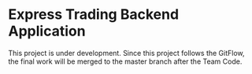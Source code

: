 # Express Trading Backend Application
This project is under development. Since this project follows the GitFlow, the final work will be merged to the master branch after the Team Code.
